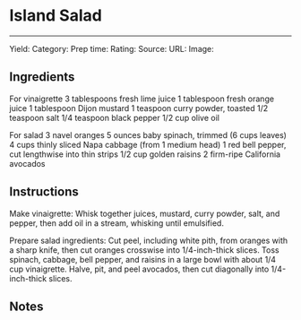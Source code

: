 # Island Salad
---
Yield:
Category:
Prep time:
Rating:
Source:
URL:
Image: 

## Ingredients
For vinaigrette
3 tablespoons fresh lime juice
1 tablespoon fresh orange juice
1 tablespoon Dijon mustard
1 teaspoon curry powder, toasted
1/2 teaspoon salt
1/4 teaspoon black pepper
1/2 cup olive oil

For salad
3 navel oranges
5 ounces baby spinach, trimmed (6 cups leaves)
4 cups thinly sliced Napa cabbage (from 1 medium head)
1 red bell pepper, cut lengthwise into thin strips
1/2 cup golden raisins
2 firm-ripe California avocados


## Instructions
Make vinaigrette: Whisk together juices, mustard, curry powder, salt, and pepper, then add oil in a stream, whisking until emulsified.

Prepare salad ingredients: Cut peel, including white pith, from oranges with a sharp knife, then cut oranges crosswise into 1/4-inch-thick slices. Toss spinach, cabbage, bell pepper, and raisins in a large bowl with about 1/4 cup vinaigrette. Halve, pit, and peel avocados, then cut diagonally into 1/4-inch-thick slices.


## Notes

